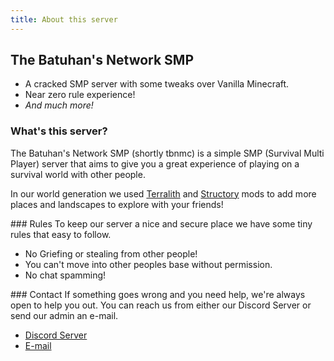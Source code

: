 ```yaml
---
title: About this server
---
```

## The Batuhan's Network SMP
- A cracked SMP server with some tweaks over Vanilla Minecraft.
- Near zero rule experience!
- *And much more!*

### What's this server?
The Batuhan's Network SMP (shortly tbnmc) is a simple SMP (Survival Multi Player) server that aims to give you a great experience of playing on a survival world with other people.

In our world generation we used [Terralith](https://www.curseforge.com/minecraft/mc-mods/terralith) and [Structory](https://www.curseforge.com/minecraft/mc-mods/structory) mods to add more places and landscapes to explore with your friends!

### Rules
To keep our server a nice and secure place we have some tiny rules that easy to follow.

- No Griefing or stealing from other people!
- You can't move into other peoples base without permission.
- No chat spamming!

### Contact
If something goes wrong and you need help, we're always open to help you out. You can reach us from either our Discord Server or send our admin an e-mail.

- [Discord Server](https://discord.gg/8dAHkxbKPf)
- [E-mail](mailto://batuhan@thebatuhansnetwork.xyz)
